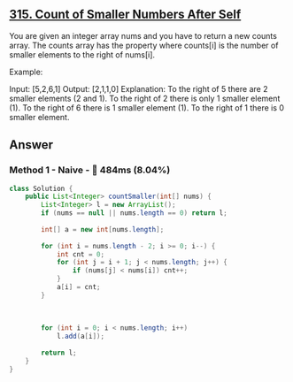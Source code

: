 ## [315. Count of Smaller Numbers After Self](https://leetcode.com/problems/count-of-smaller-numbers-after-self/)

You are given an integer array nums and you have to return a new counts array. The counts array has the property where counts[i] is the number of smaller elements to the right of nums[i].

Example:

Input: [5,2,6,1]
Output: [2,1,1,0] 
Explanation:
To the right of 5 there are 2 smaller elements (2 and 1).
To the right of 2 there is only 1 smaller element (1).
To the right of 6 there is 1 smaller element (1).
To the right of 1 there is 0 smaller element.

## Answer
### Method 1 - Naive - :turtle: 484ms (8.04%)
```java
class Solution {
    public List<Integer> countSmaller(int[] nums) {
        List<Integer> l = new ArrayList();
        if (nums == null || nums.length == 0) return l;
        
        int[] a = new int[nums.length];
        
        for (int i = nums.length - 2; i >= 0; i--) {
            int cnt = 0;
            for (int j = i + 1; j < nums.length; j++) {
                if (nums[j] < nums[i]) cnt++;
            }
            a[i] = cnt;
        }
        
        
        
        for (int i = 0; i < nums.length; i++) 
            l.add(a[i]);
        
        return l;
    }
}
```
